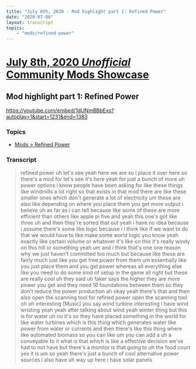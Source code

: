 ```yaml
---
title: "July 8th, 2020 - Mod highlight part 1: Refined Power"
date: "2020-07-08"
layout: transcript
topics: 
    - "mods/refined-power"
---
```

# [July 8th, 2020 *Unofficial* Community Mods Showcase](../2020-07-08.md)
## Mod highlight part 1: Refined Power
https://youtube.com/embed/1dUNmBBbExs?autoplay=1&start=1231&end=1383
### Topics
* [Mods > Refined Power](../topics/mods/refined-power.md)

### Transcript

> refined power uh let's see yeah here we
> are
> so i place it over here so there's a mod
> for
> let's see it's here yeah for just a
> bunch of more
> uh power options i know people have been
> asking for like these things like
> windmills
> a lot right so that exists in that mod
> there are like these smaller ones which
> don't generate a lot of electricity um
> these are also like depending on where
> you place them you get more output i
> believe
> uh as far as i can tell because like
> some of these are more efficient than
> others like apple pi five and yeah
> this one's got like three uh and then
> they're
> sorted that out yeah i have no idea
> because i assume there's some like logic
> because i i think like if we want to do
> that we would have to like make some
> world logic you know yeah exactly like
> certain volume or whatever
> it's like on this it's really windy on
> this hill or something
> yeah um and i think that's one one
> reason
> why we just haven't committed too much
> but because like these are fairly much
> just like
> you get free power from them um
> essentially like you just place them and
> you get power
> whereas all everything else like you
> need to do some kind of setup
> in the game all right but these are
> really cool
> uh they said uh faker says the higher
> they are more power you get and they
> need 16 foundations between them so they
> don't reduce the power production ah
> okay yeah there's that and then also
> open the scanning tool for refined power
> open the scanning tool oh oh interesting
> [Music]
> you say wind turbine interesting i have
> wind wristing
> yeah yeah after talking about wind yeah
> winter thing but this is for water uh
> no it's so they have placed something in
> the world for like
> water turbines which is this thing
> which generates water like power from
> water or currents
> and then there's like this thing where
> like automated biomass so you can like
> um you can add a uh
> a conveyable to it what is that which is
> like a effective decision
> we've had to not have but there's a
> monitor is that going to uh the food
> court
> yes it is um
> so yeah there's just a bunch of cool
> alternative power sources
> i also have uh way up here i have solar
> panels

